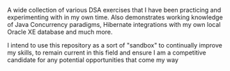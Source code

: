 A wide collection of various DSA exercises that I have been practicing and experimenting with in my own time.
Also demonstrates working knowledge of Java Concurrency paradigms, Hibernate integrations with my own local Oracle XE database and much more.

I intend to use this repository as a sort of "sandbox" to continually improve my skills, to remain current in this field and ensure I am a competitive candidate for any potential opportunities that come my way
